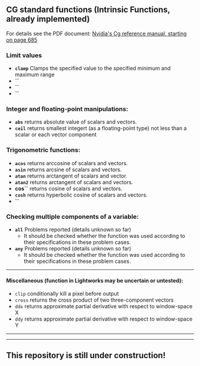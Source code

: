 ## CG standard functions (Intrinsic Functions, already implemented)

For details see the PDF document: [Nvidia's Cg reference manual, starting on page 685](https://www.google.com.au/url?sa=t&rct=j&q=&esrc=s&source=web&cd=3&cad=rja&uact=8&ved=0ahUKEwj5qpif6rHTAhXLF5QKHQ6MCeAQFggwMAI&url=http%3A%2F%2Fdeveloper.download.nvidia.com%2Fcg%2FCg_3.1%2FCg-3.1_April2012_ReferenceManual.pdf&usg=AFQjCNHI5gaVpuvJH6ZO8bnX7BxJGKXr0A)  

### Limit values
   - **`clamp`** Clamps the specified value to the specified minimum and maximum range
   - **``** 
   - **``** 
   - **``** 


### Integer and floating-point manipulations:

   - **`abs`**  returns absolute value of scalars and vectors.  
   - **`ceil`** returns smallest integert (as a floating-point type) not less than a scalar or each vector component


### Trigonometric functions:
   - **`acos`**   returns arccosine of scalars and vectors.  
   - **`asin`**   returns arcsine of scalars and vectors. 
   - **`atan`**   returns arctangent of scalars and vector.
   - **`atan2`**  returns arctangent of scalars and vectors.
   - **cos``**    returns cosine of scalars and vectors.
   - **`cosh`**   returns hyperbolic cosine of scalars and vectors.
   - **``** 
   
   
### Checking multiple components of a variable:
   - **`all`** Problems reported (details unknown so far)  
      - It should be checked whether the function was used according to their specifications in these problem cases.
   - **`any`** Problems reported (details unknown so far)  
      - It should be checked whether the function was used according to their specifications in these problem cases.
   
---

#### Miscellaneous (function in Lightworks may be uncertain or untested):
   - `clip`  conditionally kill a pixel before output
   - `cross` returns the cross product of two three-component vectors
   - `ddx`   returns approximate partial derivative with respect to window-space X
   - `ddy`   returns approximate partial derivative with respect to window-space Y



---
---

## This repository is still under construction!
